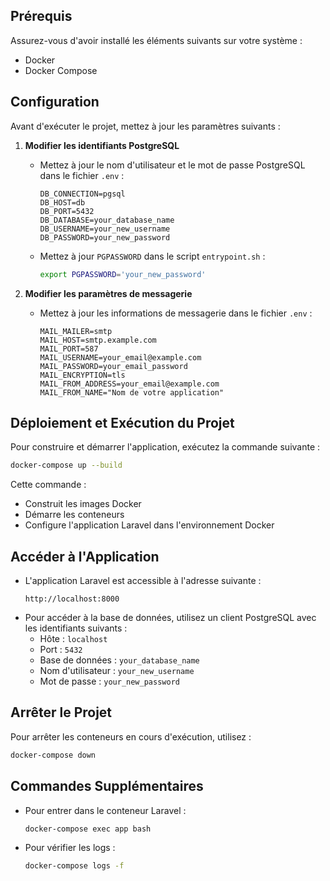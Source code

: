 ## Prérequis
Assurez-vous d'avoir installé les éléments suivants sur votre système :
- Docker
- Docker Compose

## Configuration

Avant d'exécuter le projet, mettez à jour les paramètres suivants :

1. **Modifier les identifiants PostgreSQL**
   - Mettez à jour le nom d'utilisateur et le mot de passe PostgreSQL dans le fichier `.env` :
     ```env
     DB_CONNECTION=pgsql
     DB_HOST=db
     DB_PORT=5432
     DB_DATABASE=your_database_name
     DB_USERNAME=your_new_username
     DB_PASSWORD=your_new_password
     ```
   - Mettez à jour `PGPASSWORD` dans le script `entrypoint.sh` :
     ```sh
     export PGPASSWORD='your_new_password'
     ```
   
2. **Modifier les paramètres de messagerie**
   - Mettez à jour les informations de messagerie dans le fichier `.env` :
     ```env
     MAIL_MAILER=smtp
     MAIL_HOST=smtp.example.com
     MAIL_PORT=587
     MAIL_USERNAME=your_email@example.com
     MAIL_PASSWORD=your_email_password
     MAIL_ENCRYPTION=tls
     MAIL_FROM_ADDRESS=your_email@example.com
     MAIL_FROM_NAME="Nom de votre application"
     ```

## Déploiement et Exécution du Projet

Pour construire et démarrer l'application, exécutez la commande suivante :
```sh
docker-compose up --build
```

Cette commande :
- Construit les images Docker
- Démarre les conteneurs
- Configure l'application Laravel dans l'environnement Docker

## Accéder à l'Application

- L'application Laravel est accessible à l'adresse suivante :
  ```
  http://localhost:8000
  ```
- Pour accéder à la base de données, utilisez un client PostgreSQL avec les identifiants suivants :
  - Hôte : `localhost`
  - Port : `5432`
  - Base de données : `your_database_name`
  - Nom d'utilisateur : `your_new_username`
  - Mot de passe : `your_new_password`

## Arrêter le Projet
Pour arrêter les conteneurs en cours d'exécution, utilisez :
```sh
docker-compose down
```

## Commandes Supplémentaires
- Pour entrer dans le conteneur Laravel :
  ```sh
  docker-compose exec app bash
  ```
- Pour vérifier les logs :
  ```sh
  docker-compose logs -f
  ```

